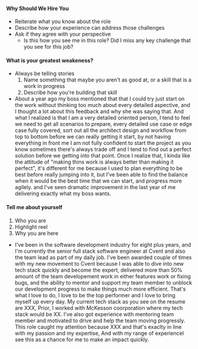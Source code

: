 #### Why Should We Hire You
- Reiterate what you know about the role
- Describe how your experience can address those challenges
- Ask if they agree with your perspective
	- Is this how you see me in this role? Did I miss any key challenge that you see for this job?
#### What is your greatest weakeness?
- Always be telling stories
	1. Name something that maybe you aren't as good at, or a skill that is a work in progress
	2. Describe how you're building that skill
- About a year ago my boss mentioned that that I could try just start on the work without thinking too much about every detailed aspective, and I thought a lot about this feedback and why she was saying that. And what I realized is that I am a very detailed oriented person, I tend to feel we need to get all scenarios to prepare, every detailed use case or edge case fully covered, sort out all the architect design and workflow from top to bottom before we can really getting it start, by not having everything in front me I am not fully confident to start the project as you know sometimes there's always trade off and I tend to find out a perfect solution before we getting into that point. Once I realize that, I kinda like the attitude of "making thins work is always better than making it perfect", it's different for me because I used to plan everything to be best before really jumping into it, but I've been able to find the balance when it would be the best time that we can start, and progress more agilely. and I've seen dramatic improvement in the last year of me delivering exactly what my boss wants.
#### Tell me about yourself
1. Who you are
2. Highlight reel
3. Why you are here
- I've been in the software development industry for eight plus years, and I'm currently the senior full stack software engineer at Cvent and also the team lead as part of my daily job. I've been awarded couple of times with my new movement to Cvent because I was able to dive into new tech stack quickly and become the expert, delivered more than 50% amount of the team developement work in either features work or fixing bugs, and the ability to mentor and support my team member to unblock our development progress to make things much more efficient.  That's what I love to do, I love to be the top performer and I love to bring myself up every day. My current tech stack as you see on the resume are XXX, Prior, I worked with McKesson coorporation where my tech stack would be XX. I've also got experience with mentoring team member and motivated  to drive and help the team moving progressly. This role caught my attention because XXX and that's exaclty in line with my passion and my expertise, And with my range of experienceI see this as a chance for me to make an impact quickly.
<!--stackedit_data:
eyJoaXN0b3J5IjpbLTkwMTUwNTk3MywxNjY0MjA2MzE3XX0=
-->